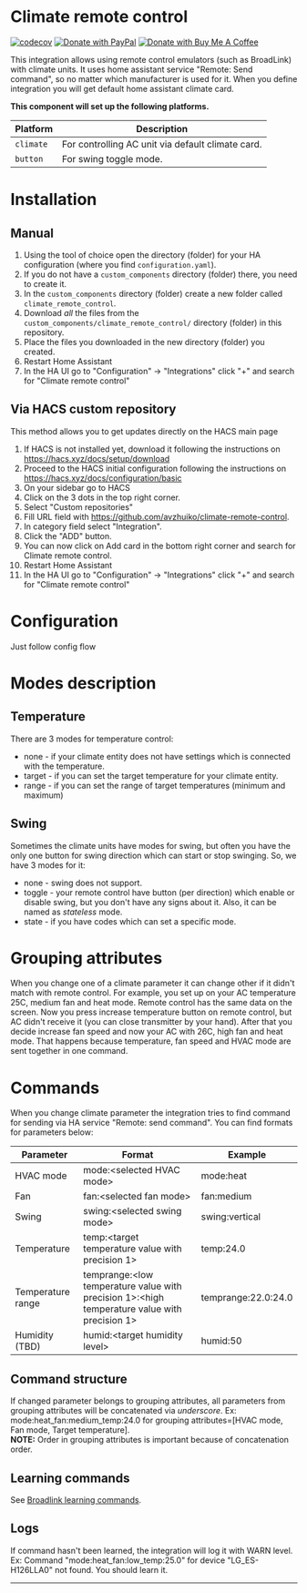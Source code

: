# Climate remote control

[![codecov](https://codecov.io/gh/avzhuiko/climate-remote-control/graph/badge.svg?token=6OX82SOJTB)](https://codecov.io/gh/avzhuiko/climate-remote-control)
[![Donate with PayPal][paypalbadge]][paypal]
[![Donate with Buy Me A Coffee][buymeacoffeebadge]][buymeacoffee]

This integration allows using remote control emulators (such as BroadLink) with climate units.
It uses home assistant service "Remote: Send command", so no matter which manufacturer is used for it.
When you define integration you will get default home assistant climate card.

**This component will set up the following platforms.**

| Platform  | Description                                       |
| --------- | ------------------------------------------------- |
| `climate` | For controlling AC unit via default climate card. |
| `button`  | For swing toggle mode.                            |

# Installation

## Manual

1. Using the tool of choice open the directory (folder) for your HA configuration (where you find `configuration.yaml`).
1. If you do not have a `custom_components` directory (folder) there, you need to create it.
1. In the `custom_components` directory (folder) create a new folder called `climate_remote_control`.
1. Download _all_ the files from the `custom_components/climate_remote_control/` directory (folder) in this repository.
1. Place the files you downloaded in the new directory (folder) you created.
1. Restart Home Assistant
1. In the HA UI go to "Configuration" -> "Integrations" click "+" and search for "Climate remote control"

## Via HACS custom repository

This method allows you to get updates directly on the HACS main page

1. If HACS is not installed yet, download it following the instructions on https://hacs.xyz/docs/setup/download
1. Proceed to the HACS initial configuration following the instructions on https://hacs.xyz/docs/configuration/basic
1. On your sidebar go to HACS
1. Click on the 3 dots in the top right corner.
1. Select "Custom repositories"
1. Fill URL field with https://github.com/avzhuiko/climate-remote-control.
1. In category field select "Integration".
1. Click the "ADD" button.
1. You can now click on Add card in the bottom right corner and search for Climate remote control.
1. Restart Home Assistant
1. In the HA UI go to "Configuration" -> "Integrations" click "+" and search for "Climate remote control"

# Configuration

Just follow config flow

# Modes description

## Temperature

There are 3 modes for temperature control:

- none - if your climate entity does not have settings which is connected with the temperature.
- target - if you can set the target temperature for your climate entity.
- range - if you can set the range of target temperatures (minimum and maximum)

## Swing

Sometimes the climate units have modes for swing, but often you have the only one button for swing direction
which can start or stop swinging. So, we have 3 modes for it:

- none - swing does not support.
- toggle - your remote control have button (per direction) which enable or disable swing, but you don't have any signs
  about it. Also, it can be named as _stateless_ mode.
- state - if you have codes which can set a specific mode.

# Grouping attributes

When you change one of a climate parameter it can change other if it didn't match with remote control.
For example, you set up on your AC temperature 25C, medium fan and heat mode. Remote control has the same data on the
screen. Now you press increase temperature button on remote control, but AC didn't receive it (you can close
transmitter by your hand). After that you decide increase fan speed and now your AC with 26C, high fan and heat mode.
That happens because temperature, fan speed and HVAC mode are sent together in one command.

# Commands

When you change climate parameter the integration tries to find command for sending via HA service "Remote: send
command". You can find formats for parameters below:

| Parameter         | Format                                                                                       | Example             |
| ----------------- | -------------------------------------------------------------------------------------------- | ------------------- |
| HVAC mode         | mode:\<selected HVAC mode\>                                                                  | mode:heat           |
| Fan               | fan:\<selected fan mode\>                                                                    | fan:medium          |
| Swing             | swing:\<selected swing mode\>                                                                | swing:vertical      |
| Temperature       | temp:\<target temperature value with precision 1\>                                           | temp:24.0           |
| Temperature range | temprange:<low temperature value with precision 1>:<high temperature value with precision 1> | temprange:22.0:24.0 |
| Humidity (TBD)    | humid:\<target humidity level\>                                                              | humid:50            |

## Command structure

If changed parameter belongs to grouping attributes, all parameters from grouping attributes will be concatenated via
_underscore_. Ex: mode:heat_fan:medium_temp:24.0 for grouping attributes=[HVAC mode, Fan mode, Target temperature].  
**NOTE:** Order in grouping attributes is important because of concatenation order.

## Learning commands

See [Broadlink learning commands](https://www.home-assistant.io/integrations/broadlink/#learning-commands).

## Logs

If command hasn't been learned, the integration will log it with WARN level.  
Ex: Command "mode:heat_fan:low_temp:25.0" for device "LG_ES-H126LLA0" not found. You should learn it.

---

[paypal]: https://www.paypal.com/donate/?hosted_button_id=BH5J26BSR2734
[paypalbadge]: https://img.shields.io/badge/Donate-PayPal-blue?logo=paypal
[buymeacoffee]: https://www.buymeacoffee.com/avzhuikow
[buymeacoffeebadge]: https://img.shields.io/badge/Donate-Buy%20me%20a%20coffee-yellow?logo=buy-me-a-coffee

